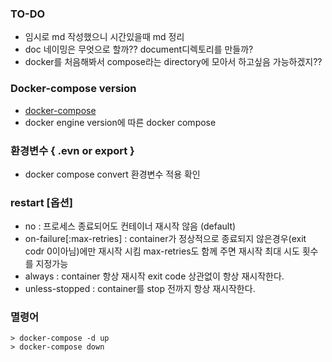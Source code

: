 ### TO-DO
- 임시로 md 작성했으니 시간있을때 md 정리
- doc 네이밍은 무엇으로 할까?? document디렉토리를 만들까?
- docker를 처음해봐서 compose라는 directory에 모아서 하고싶음 가능하겠지??

### Docker-compose version
- [docker-compose](https://docs.docker.com/compose/compose-file/compose-versioning/)
- docker engine version에 따른 docker compose

### 환경변수 { .evn or export }
- docker compose convert 환경변수 적용 확인

### restart [옵션]
- no : 프로세스 종료되어도 컨테이너 재시작 않음 (default)
- on-failure[:max-retries] : container가 정상적으로 종료되지 않은경우(exit codr 0이아님)에만 재시작 시킴 max-retries도 함께 주면 재시작 최대 시도 횟수를 지정가능
- always : container 항상 재시작 exit code 상관없이 항상 재시작한다.
- unless-stopped : container를 stop 전까지 항상 재시작한다.

### 멸령어
```shell
> docker-compose -d up
> docker-compose down
```
